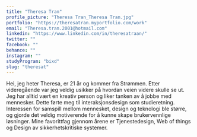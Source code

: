```yaml
---
title: "Theresa Tran"
profile_picture: "Theresa Tran_Theresa Tran.jpg"
portfolio: "https://theresatran.myportfolio.com/work"
email: "Theresa.tran.2001@hotmail.com"
linkedin: "https://www.linkedin.com/in/theresatraan/"
twitter: ""
facebook: ""
behance: ""
instagram: ""
studyProgram: "bixd"
slug: "theresat"
---
```


Hei, jeg heter Theresa, er 21 år og kommer fra Strømmen. Etter videregående var jeg veldig usikker på hvordan veien videre skulle se ut. Jeg har alltid vært en kreativ person og liker tanken av å jobbe med mennesker. Dette førte meg til interaksjonsdesign som studieretning. Interessen for samspill mellom mennesket, design og teknologi ble større, og gjorde det veldig motiverende for å kunne skape brukervennlige løsninger. Mine favorittfag gjennom årene er Tjenestedesign, Web of things og Design av sikkerhetskritiske systemer.
